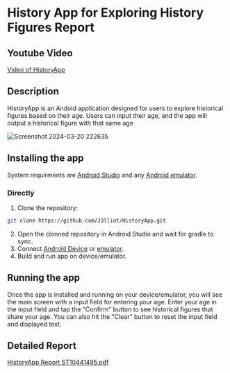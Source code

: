# History App for Exploring History Figures Report
## Youtube Video
[Video of HistoryApp](https://youtu.be/sJyfbI---kk)

## Description

HistoryApp is an Andoid application designed for users to explore historical figures based on their age. Users can input their age, and the app will output a historical figure with that same age

![Screenshot 2024-03-20 222635](https://github.com/J3lliot/HistoryApp/assets/163105038/5e01569b-fd1c-4e16-83ae-bf4016fa6508)



## Installing the app

System requirments are [Android Studio](https://developer.android.com/studio) and any [Android emulator](https://www.bluestacks.com/).


### Directly
1. Clone the repository:
```sh
git clone https://github.com/J3lliot/HistoryApp.git
```
2. Open the clonned repository in Android Studio and wait for gradle to sync.
3. Connect [Android Device](https://developer.android.com/codelabs/basic-android-kotlin-compose-connect-device#0) or [emulator](https://www.devopsschool.com/blog/how-to-use-bluestacks-as-emulator-in-android-studio/).
4. Build and run app on device/emulator.

## Running the app

Once the app is installed and running on your device/emulator, you will see the main screen with a input field for entering your age. Enter your age in the input field and tap the "Confirm" button to see historical figures that share your age.
You can also hit the "Clear" button to reset the input field and displayed text.

## Detailed Report
[HistoryApp Report ST10441495.pdf](https://github.com/J3lliot/HistoryApp/files/14889722/HistoryApp.Report.ST10441495.pdf)

